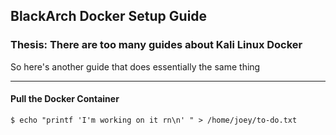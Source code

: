 ## BlackArch Docker Setup Guide

### Thesis: There are too many guides about Kali Linux Docker
So here's another guide that does essentially the same thing

---

#### Pull the Docker Container

```
$ echo "printf 'I'm working on it rn\n' " > /home/joey/to-do.txt
```



